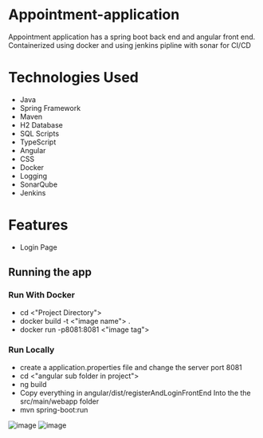 # Appointment-application
Appointment application has a spring boot back end and angular front end.   
Containerized using docker and using jenkins pipline with sonar for CI/CD

# Technologies Used
* Java
* Spring Framework
* Maven
* H2 Database
* SQL Scripts
* TypeScript
* Angular
* CSS
* Docker
* Logging
* SonarQube
* Jenkins

# Features
* Login Page

## Running the app

### Run With Docker
* cd <"Project Directory">  
* docker build -t <"image name"> .  
* docker run -p8081:8081 <"image tag">   
  
### Run Locally
* create a application.properties file and change the server port 8081
* cd <"angular sub folder in project">  
* ng build  
* Copy everything in angular/dist/registerAndLoginFrontEnd Into the the src/main/webapp folder  
* mvn spring-boot:run  


![image](https://user-images.githubusercontent.com/84467369/162374973-50019cc2-4853-40ba-af23-78b6c641ab2b.png)
![image](https://user-images.githubusercontent.com/84467369/162374903-f70d7903-2963-4239-8013-bdeb0908e627.png)


